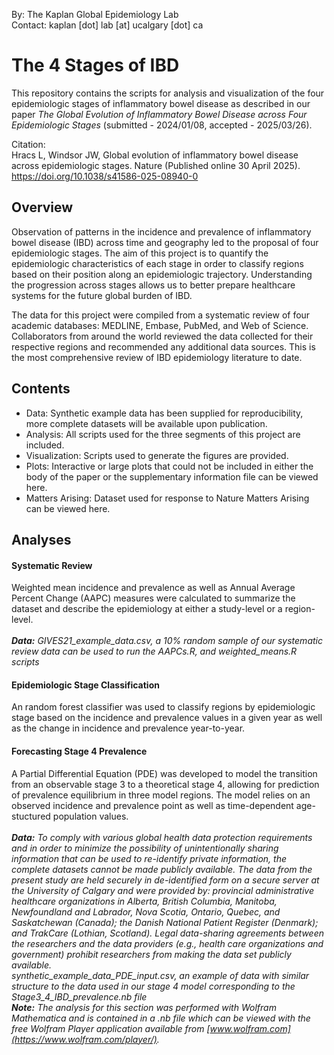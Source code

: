 By: The Kaplan Global Epidemiology Lab<br>
Contact: kaplan [dot] lab [at] ucalgary [dot] ca

# The 4 Stages of IBD

This repository contains the scripts for analysis and visualization of the four epidemiologic stages of inflammatory bowel disease as described in our paper *The Global Evolution of Inflammatory Bowel Disease across Four Epidemiologic Stages* (submitted - 2024/01/08, accepted - 2025/03/26).

Citation:<br>
Hracs L, Windsor JW, Global evolution of inflammatory bowel disease across epidemiologic stages. Nature (Published online 30 April 2025). https://doi.org/10.1038/s41586-025-08940-0


## Overview

Observation of patterns in the incidence and prevalence of inflammatory bowel disease (IBD) across time and geography led to the proposal of four epidemiologic stages. The aim of this project is to quantify the epidemiologic characteristics of each stage in order to classify regions based on their position along an epidemiologic trajectory. Understanding the progression across stages allows us to better prepare healthcare systems for the future global burden of IBD.

The data for this project were compiled from a systematic review of four academic databases: MEDLINE, Embase, PubMed, and Web of Science. Collaborators from around the world reviewed the data collected for their respective regions and recommended any additional data sources. This is the most comprehensive review of IBD epidemiology literature to date.

## Contents

- Data: Synthetic example data has been supplied for reproducibility, more complete datasets will be available upon publication.
- Analysis: All scripts used for the three segments of this project are included. 
- Visualization: Scripts used to generate the figures are provided.
- Plots: Interactive or large plots that could not be included in either the body of the paper or the supplementary information file can be viewed here.
- Matters Arising: Dataset used for response to Nature Matters Arising can be viewed here.

## Analyses

#### Systematic Review

Weighted mean incidence and prevalence as well as Annual Average Percent Change (AAPC) measures were calculated to summarize the dataset and describe the epidemiology at either a study-level or a region-level.<br><br>
    ***Data:*** *GIVES21_example_data.csv, a 10% random sample of our systematic review data can be used to run the AAPCs.R, and weighted_means.R scripts*

#### Epidemiologic Stage Classification

An random forest classifier was used to classify regions by epidemiologic stage based on the incidence and prevalence values in a given year as well as the change in incidence and prevalence year-to-year.

#### Forecasting Stage 4 Prevalence

A Partial Differential Equation (PDE) was developed to model the transition from an observable stage 3 to a theoretical stage 4, allowing for prediction of prevalence equilibrium in three model regions. The model relies on an observed incidence and prevalence point as well as time-dependent age-stuctured population values.<br><br>
    ***Data:*** *To comply with various global health data protection requirements and in order to minimize the possibility of unintentionally sharing information that can be used to re-identify private information, the complete datasets cannot be made publicly available. The data from the present study are held securely in de-identified form on a secure server at the University of Calgary and were provided by: provincial administrative healthcare organizations in Alberta, British Columbia, Manitoba, Newfoundland and Labrador, Nova Scotia, Ontario, Quebec, and Saskatchewan (Canada); the Danish National Patient Register (Denmark); and TrakCare (Lothian, Scotland). Legal data-sharing agreements between the researchers and the data providers (e.g., health care organizations and government) prohibit researchers from making the data set publicly available.<br>
    synthetic_example_data_PDE_input.csv, an example of data with similar structure to the data used in our stage 4 model corresponding to the Stage3_4_IBD_prevalence.nb file*<br>
    ***Note:*** *The analysis for this section was performed with Wolfram Mathematica and is contained in a .nb file which can be viewed with the free Wolfram Player application available from [www.wolfram.com](https://www.wolfram.com/player/).*

